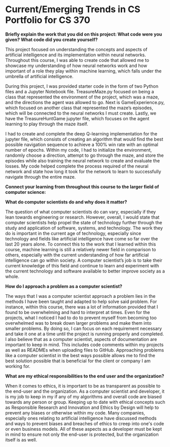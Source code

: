 # Current/Emerging Trends in CS Portfolio for CS 370

**Briefly explain the work that you did on this project: What code were you given? What code did you create yourself?**

This project focused on understanding the concepts and aspects of artificial intelligence and its implementation within neural networks. Throughout this course, I was able to create code that allowed me to showcase my understanding of how neural networks work and how important of a role they play within machine learning, which falls under the umbrella of artificial intelligence.

During this project, I was provided starter code in the form of two Python files and a Jupyter Notebook file. TreasureMaze.py focused on being a class that represented the environment of the project, which was a maze, and the directions the agent was allowed to go. Next is GameExperience.py, which focused on another class that represented the maze’s episodes, which will be connected to the neural networks I must create. Lastly, we have the TreasureHuntGame jupyter file, which focuses on the agent learning to play through the maze itself.

I had to create and complete the deep Q-learning implementation for the jupyter file, which consists of creating an algorithm that would find the best possible navigation sequence to achieve a 100% win rate with an optimal number of epochs. Within my code, I had to initialize the environment, randomly choose a direction, attempt to go through the maze, and store the episodes while also training the neural network to create and evaluate the losses. My code helped complete the process required of the neural network and state how long it took for the network to learn to successfully navigate through the entire maze.

**Connect your learning from throughout this course to the larger field of computer science:**

**What do computer scientists do and why does it matter?**

The question of what computer scientists do can vary, especially if they lean towards engineering or research. However, overall, I would state that computer scientists help propel the state of technology further through the study and application of software, systems, and technology. The work they do is important in the current age of technology, especially since technology and fields like artificial intelligence have come so far over the last 20 years alone. To connect this to the work that I learned within this course, machine learning is still a relatively newer field in comparison to others, especially with the current understanding of how far artificial intelligence can go within society. A computer scientist’s job is to take their current knowledge of this field and continue to learn and experiment with the current technology and software available to better improve society as a whole.

**How do I approach a problem as a computer scientist?**

The ways that I was a computer scientist approach a problem lies in the methods I have been taught and adapted to help solve said problem. For instance, within this course, there was a lot of information provided that I found to be overwhelming and hard to interpret at times. Even for the projects, what I noticed I had to do to prevent myself from becoming too overwhelmed was to break down larger problems and make them into smaller problems. By doing so, I can focus on each requirement necessary and take it one at a time until the project is running properly and completed.
I also believe that as a computer scientist, aspects of documentation are important to keep in mind. This includes code comments within my projects as well as READMEs when uploading files to GitHub. Approaching problems like a computer scientist in the best ways possible allows me to find the best solution possible that is beneficial for the client or company I am working for.

**What are my ethical responsibilities to the end user and the organization?**

When it comes to ethics, it is important to be as transparent as possible to the end-user and the organization. As a computer scientist and developer, it is my job to keep in my if any of my algorithms and overall code are biased towards any person or group. Keeping up to date with ethical concepts such as Responsible Research and Innovation and Ethics by Design will help to prevent any biases or otherwise within my code. Many companies, especially ones relating to artificial intelligence have discussed methods and ways to prevent biases and breaches of ethics to creep into one's code or even business models. All of these aspects as a developer must be kept in mind to ensure not only the end-user is protected, but the organization itself is as well.

